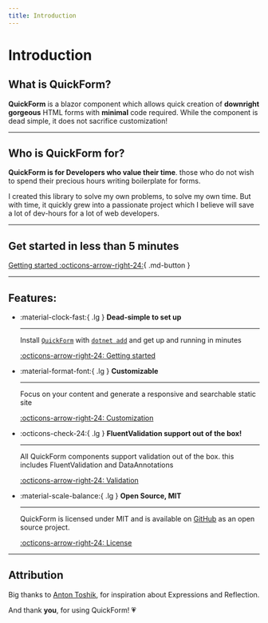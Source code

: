 ```yaml
---
title: Introduction
---
```



# Introduction


## What is QuickForm?

**QuickForm** is a blazor component which allows quick creation of **downright gorgeous** HTML forms
with **minimal** code required.
While the component is dead simple, it does not sacrifice customization!

---


## Who is QuickForm for?

**QuickForm is for Developers who value their time**. 
those who do not wish to spend their precious hours writing boilerplate for forms.

I created this library to solve my own problems, to solve my own time.
But with time, it quickly grew into a passionate project which I believe will save a lot of dev-hours for a lot of web developers.

---


## Get started in less than 5 minutes
[Getting started :octicons-arrow-right-24:](getting-started){ .md-button }

---


## Features:

<div class="grid cards" markdown>

  - :material-clock-fast:{ .lg } __Dead-simple to set up__
  
    ---
  
    Install [`QuickForm`](#) with [`dotnet add`](#) and get up
    and running in minutes
  
    [:octicons-arrow-right-24: Getting started](getting-started)
  
  - :material-format-font:{ .lg } __Customizable__
  
    ---

    Focus on your content and generate a responsive and searchable static site
  
    [:octicons-arrow-right-24: Customization](customization)

  - :octicons-check-24:{ .lg } __FluentValidation support out of the box!__

    ---

    All QuickForm components support validation out of the box.
    this includes FluentValidation and DataAnnotations 

    [:octicons-arrow-right-24: Validation](validation)

  - :material-scale-balance:{ .lg } __Open Source, MIT__
  
    ---
  
    QuickForm is licensed under MIT and is available on [GitHub](https://github.com/ddjerqq/quickform) as an open source project.
  
    [:octicons-arrow-right-24: License](https://github.com/ddjerqq/QuickForm/blob/master/LICENSE)

</div>

---

## Attribution

Big thanks to [Anton Toshik](https://www.youtube.com/@RawCoding "The man, the legend behind Raw Coding"), 
for inspiration about Expressions and Reflection.

And thank **you**, for using QuickForm! 💗
